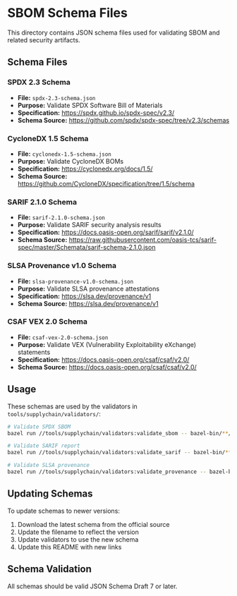 # SBOM Schema Files

This directory contains JSON schema files used for validating SBOM and related security artifacts.

## Schema Files

### SPDX 2.3 Schema
- **File:** `spdx-2.3-schema.json`
- **Purpose:** Validate SPDX Software Bill of Materials
- **Specification:** https://spdx.github.io/spdx-spec/v2.3/
- **Schema Source:** https://github.com/spdx/spdx-spec/tree/v2.3/schemas

### CycloneDX 1.5 Schema
- **File:** `cyclonedx-1.5-schema.json`
- **Purpose:** Validate CycloneDX BOMs
- **Specification:** https://cyclonedx.org/docs/1.5/
- **Schema Source:** https://github.com/CycloneDX/specification/tree/1.5/schema

### SARIF 2.1.0 Schema
- **File:** `sarif-2.1.0-schema.json`
- **Purpose:** Validate SARIF security analysis results
- **Specification:** https://docs.oasis-open.org/sarif/sarif/v2.1.0/
- **Schema Source:** https://raw.githubusercontent.com/oasis-tcs/sarif-spec/master/Schemata/sarif-schema-2.1.0.json

### SLSA Provenance v1.0 Schema
- **File:** `slsa-provenance-v1.0-schema.json`
- **Purpose:** Validate SLSA provenance attestations
- **Specification:** https://slsa.dev/provenance/v1
- **Schema Source:** https://slsa.dev/provenance/v1

### CSAF VEX 2.0 Schema
- **File:** `csaf-vex-2.0-schema.json`
- **Purpose:** Validate VEX (Vulnerability Exploitability eXchange) statements
- **Specification:** https://docs.oasis-open.org/csaf/csaf/v2.0/
- **Schema Source:** https://docs.oasis-open.org/csaf/csaf/v2.0/

## Usage

These schemas are used by the validators in `tools/supplychain/validators/`:

```bash
# Validate SPDX SBOM
bazel run //tools/supplychain/validators:validate_sbom -- bazel-bin/**/*.spdx.json

# Validate SARIF report
bazel run //tools/supplychain/validators:validate_sarif -- bazel-bin/**/*.sarif

# Validate SLSA provenance
bazel run //tools/supplychain/validators:validate_provenance -- bazel-bin/**/*.provenance.json
```

## Updating Schemas

To update schemas to newer versions:

1. Download the latest schema from the official source
2. Update the filename to reflect the version
3. Update validators to use the new schema
4. Update this README with new links

## Schema Validation

All schemas should be valid JSON Schema Draft 7 or later.

